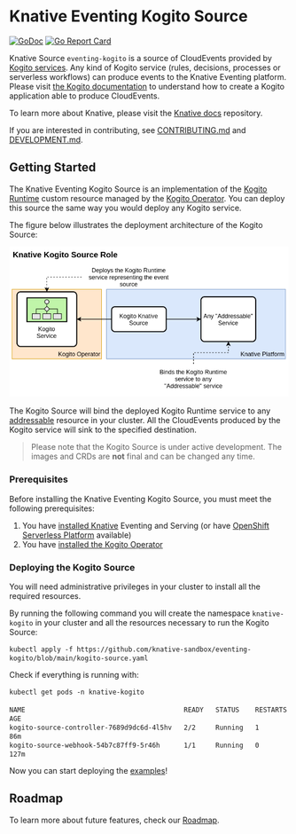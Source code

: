 # Knative Eventing Kogito Source

[![GoDoc](https://godoc.org/knative-sandbox/eventing-kogito?status.svg)](https://godoc.org/knative-sandbox/eventing-kogito)
[![Go Report Card](https://goreportcard.com/badge/knative-sandbox/eventing-kogito)](https://goreportcard.com/report/knative-sandbox/eventing-kogito)

Knative Source `eventing-kogito` is a source of CloudEvents provided
by [Kogito services](https://docs.jboss.org/kogito/release/latest/html_single/#con-kogito-automation_kogito-docs). Any
kind of Kogito service (rules, decisions, processes or serverless workflows) can produce events to the Knative Eventing platform. Please
visit [the Kogito documentation](https://docs.jboss.org/kogito/release/latest/html_single/#proc-knative-eventing-process-services_kogito-developing-process-services)
to understand how to create a Kogito application able to produce CloudEvents.

To learn more about Knative, please visit the
[Knative docs](https://github.com/knative/docs) repository.

If you are interested in contributing, see [CONTRIBUTING.md](./CONTRIBUTING.md)
and [DEVELOPMENT.md](./DEVELOPMENT.md).

## Getting Started

The Knative Eventing Kogito Source is an implementation of
the [Kogito Runtime](https://docs.jboss.org/kogito/release/latest/html_single/#proc-kogito-deploying-on-kubernetes_kogito-deploying-on-openshift)
custom resource managed by the [Kogito Operator](https://github.com/kiegroup/kogito-operator). You can deploy this
source the same way you would deploy any Kogito service. 

The figure below illustrates the deployment architecture of the Kogito Source:

![Knative Kogito Source Role](./docs/knative-kogito-source-role.png)

The Kogito Source will bind the deployed Kogito Runtime service to
any [addressable](https://github.com/knative/specs/blob/main/specs/eventing/interfaces.md#addressable) resource in your
cluster. All the CloudEvents produced by the Kogito service will sink to the specified destination.

> Please note that the Kogito Source is under active development. The images and CRDs are **not** final and can be changed any time.

### Prerequisites

Before installing the Knative Eventing Kogito Source, you must meet the following prerequisites:

1. You have [installed Knative](https://knative.dev/docs/install/) Eventing and Serving (or
   have [OpenShift Serverless Platform](https://www.openshift.com/learn/topics/serverless) available)
2. You have [installed the Kogito Operator](https://github.com/kiegroup/kogito-operator)

### Deploying the Kogito Source

You will need administrative privileges in your cluster to install all the required resources.

By running the following command you will create the namespace `knative-kogito` in your cluster and all the resources
necessary to run the Kogito Source:

```shell
kubectl apply -f https://github.com/knative-sandbox/eventing-kogito/blob/main/kogito-source.yaml
```

Check if everything is running with:

```shell
kubectl get pods -n knative-kogito

NAME                                        READY   STATUS    RESTARTS   AGE
kogito-source-controller-7689d9dc6d-4l5hv   2/2     Running   1          86m
kogito-source-webhook-54b7c87ff9-5r46h      1/1     Running   0          127m
```

Now you can start deploying the [examples](./examples)!

## Roadmap

To learn more about future features, check our [Roadmap](ROADMAP.md).
